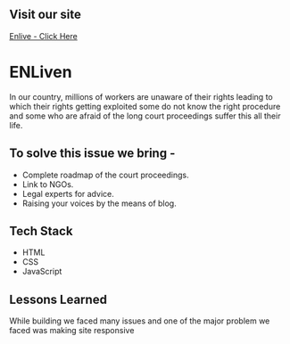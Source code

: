 
## Visit our site

[Enlive - Click Here](https://mugglehead.github.io/Hackcovit/)





# ENLiven 

In our country, millions of workers are unaware of their rights leading to which their rights getting exploited some do not know the right procedure and some who are afraid of the long court proceedings suffer this all their life.


## To solve this issue we bring -

- Complete roadmap of the court proceedings.
- Link to NGOs.
- Legal experts for advice.
- Raising your voices by the means of blog.











## Tech Stack

- HTML
- CSS
- JavaScript


## Lessons Learned

While building we faced many issues and one of the major problem we faced was making site responsive


